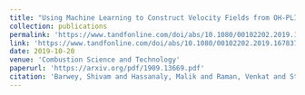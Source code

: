 ```yaml
---
title: "Using Machine Learning to Construct Velocity Fields from OH-PLIF Images"
collection: publications
permalink: 'https://www.tandfonline.com/doi/abs/10.1080/00102202.2019.1678379'
link: 'https://www.tandfonline.com/doi/abs/10.1080/00102202.2019.1678379'
date: 2019-10-20
venue: 'Combustion Science and Technology'
paperurl: 'https://arxiv.org/pdf/1909.13669.pdf'
citation: 'Barwey, Shivam and Hassanaly, Malik and Raman, Venkat and Steinberg, Adam, (2019). &quot; Using Machine Learning to Construct Velocity Fields from OH-PLIF Images.&quot; <i>Combustion Science and Technology</i>. 194(1), 2019.'
---
```


